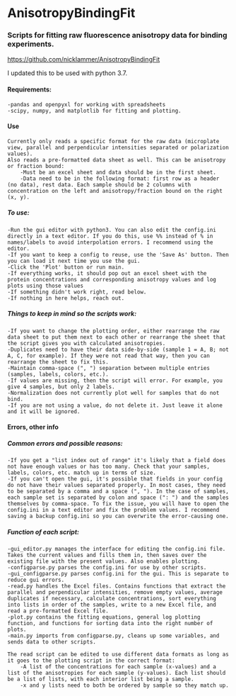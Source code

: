 # AnisotropyBindingFit
### Scripts for fitting raw fluorescence anisotropy data for binding experiments.

https://github.com/nicklammer/AnisotropyBindingFit

I updated this to be used with python 3.7.

#### Requirements:
	-pandas and openpyxl for working with spreadsheets
	-scipy, numpy, and matplotlib for fitting and plotting.

#### Use
	Currently only reads a specific format for the raw data (microplate view, parallel and perpendicular intensities separated or polarization values).
	Also reads a pre-formatted data sheet as well. This can be anisotropy or fraction bound:
		-Must be an excel sheet and data should be in the first sheet. 
		-Data need to be in the following format: first row as a header (no data), rest data. Each sample should be 2 columns with concentration on the left and anisotropy/fraction bound on the right (x, y). 

##### To use:
	-Run the gui editor with python3. You can also edit the config.ini directly in a text editor. If you do this, use %% instead of % in names/labels to avoid interpolation errors. I recommend using the editor.
	-If you want to keep a config to reuse, use the 'Save As' button. Then you can load it next time you use the gui.
	-Click the 'Plot' button or run main. 
	-If everything works, it should pop out an excel sheet with the protein concentrations and corresponding anisotropy values and log plots using those values
	-If something didn't work right, read below.
	-If nothing in here helps, reach out.

##### Things to keep in mind so the scripts work:
	-If you want to change the plotting order, either rearrange the raw data sheet to put them next to each other or rearrange the sheet that the script gives you with calculated anisotropies.
	-Duplicates need to have their data side-by-side (sample 1 = A, B; not A, C, for example). If they were not read that way, then you can rearrange the sheet to fix this.
	-Maintain comma-space (", ") separation between multiple entries (samples, labels, colors, etc.).
	-If values are missing, then the script will error. For example, you give 4 samples, but only 2 labels.
	-Normalization does not currently plot well for samples that do not bind.
	-If you are not using a value, do not delete it. Just leave it alone and it will be ignored.

#### Errors, other info

##### Common errors and possible reasons:
	-If you get a "list index out of range" it's likely that a field does not have enough values or has too many. Check that your samples, labels, colors, etc. match up in terms of size.
	-If you can't open the gui, it's possible that fields in your config do not have their values separated properly. In most cases, they need to be separated by a comma and a space (", "). In the case of samples, each sample set is separated by colon and space (": ") and the samples themselves by comma-space. To fix the issue, you will have to open the config.ini in a text editor and fix the problem values. I recommend saving a backup config.ini so you can overwrite the error-causing one.

##### Function of each script:
	-gui_editor.py manages the interface for editing the config.ini file. Takes the current values and fills them in, then saves over the existing file with the present values. Also enables plotting.
	-configparse.py parses the config.ini for use by other scripts.
	-gui_configparse.py parses config.ini for the gui. This is separate to reduce gui errors.
	-read.py handles the Excel files. Contains functions that extract the parallel and perpendicular intensities, remove empty values, average duplicates if necessary, calculate concentrations, sort everything into lists in order of the samples, write to a new Excel file, and read a pre-formatted Excel file.
	-plot.py contains the fitting equations, general log plotting function, and functions for sorting data into the right number of plots.
	-main.py imports from configparse.py, cleans up some variables, and sends data to other scripts.

	The read script can be edited to use different data formats as long as it goes to the plotting script in the correct format:
		-A list of the concentrations for each sample (x-values) and a list of the anisotropies for each sample (y-values). Each list should be a list of lists, with each interior list being a sample.
		-x and y lists need to both be ordered by sample so they match up.